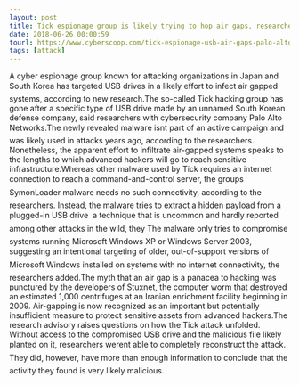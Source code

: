 ```yaml
---
layout: post
title: Tick espionage group is likely trying to hop air gaps, researchers say
date: 2018-06-26 00:00:59
tourl: https://www.cyberscoop.com/tick-espionage-usb-air-gaps-palo-alto-networks/?category_news=technology
tags: [attack]
---
```

A cyber espionage group known for attacking organizations in Japan and South Korea has targeted USB drives in a likely effort to infect air gapped systems, according to new research.The so-called Tick hacking group has gone after a specific type of USB drive made by an unnamed South Korean defense company, said researchers with cybersecurity company Palo Alto Networks.The newly revealed malware isnt part of an active campaign and was likely used in attacks years ago, according to the researchers. Nonetheless, the apparent effort to infiltrate air-gapped systems speaks to the lengths to which advanced hackers will go to reach sensitive infrastructure.Whereas other malware used by Tick requires an internet connection to reach a command-and-control server, the groups SymonLoader malware needs no such connectivity, according to the researchers. Instead, the malware tries to extract a hidden payload from a plugged-in USB drive  a technique that is uncommon and hardly reported among other attacks in the wild, they The malware only tries to compromise systems running Microsoft Windows XP or Windows Server 2003, suggesting an intentional targeting of older, out-of-support versions of Microsoft Windows installed on systems with no internet connectivity, the researchers added.The myth that an air gap is a panacea to hacking was punctured by the developers of Stuxnet, the computer worm that destroyed an estimated 1,000 centrifuges at an Iranian enrichment facility beginning in 2009. Air-gapping is now recognized as an important but potentially insufficient measure to protect sensitive assets from advanced hackers.The research advisory raises questions on how the Tick attack unfolded. Without access to the compromised USB drive and the malicious file likely planted on it, researchers werent able to completely reconstruct the attack. They did, however, have more than enough information to conclude that the activity they found is very likely malicious.
